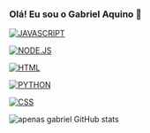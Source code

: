 ### Olá! Eu sou o Gabriel Aquino 🤚

[![JAVASCRIPT](https://img.shields.io/badge/JavaScript-F7DF1E?style=for-the-badge&logo=javascript&logoColor=black)](https://sujeitoprogramador.com)

[![NODE.JS](https://img.shields.io/badge/Node.js-43853D?style=for-the-badge&logo=node.js&logoColor=white)](https://sujeitoprogramador.com)

[![HTML](https://img.shields.io/badge/HTML5-E34F26?style=for-the-badge&logo=html5&logoColor=white)](https://sujeitoprogramador.com)

[![PYTHON](https://img.shields.io/badge/Python-14354C?style=for-the-badge&logo=python&logoColor=white)](https://sujeitoprogramador.com)

[![CSS](https://img.shields.io/badge/CSS3-1572B6?style=for-the-badge&logo=css3&logoColor=white)](https://sujeitoprogramador.com)

![apenas gabriel GitHub stats](https://github-readme-stats.vercel.app/api?username=devgabriiel&show_icons=true&theme=radical)
